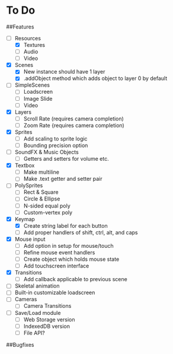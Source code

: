 # To Do

##Features
- [ ] Resources
  - [X] Textures
  - [ ] Audio
  - [ ] Video
- [X] Scenes
  - [X] New instance should have 1 layer
  - [X] .addObject method which adds object to layer 0 by default
- [ ] SimpleScenes
  - [ ] Loadscreen
  - [ ] Image Slide
  - [ ] Video
- [X] Layers
  - [ ] Scroll Rate (requires camera completion)
  - [ ] Zoom Rate {requires camera completion)
- [X] Sprites
  - [ ] Add scaling to sprite logic
  - [ ] Bounding precision option
- [ ] SoundFX & Music Objects
  - [ ] Getters and setters for volume etc.
- [X] Textbox
  - [ ] Make multiline
  - [ ] Make .text getter and setter pair
- [ ] PolySprites
  - [ ] Rect & Square
  - [ ] Circle & Ellipse
  - [ ] N-sided equal poly
  - [ ] Custom-vertex poly
- [X] Keymap
  - [X] Create string label for each button
  - [ ] Add proper handlers of shift, ctrl, alt, and caps
- [X] Mouse input
  - [ ] Add option in setup for mouse/touch
  - [ ] Refine mouse event handlers
  - [ ] Create object which holds mouse state
  - [ ] Add touchscreen interface
- [X] Transitions
  - [ ] Add callback applicable to previous scene
- [ ] Skeletal animation
- [ ] Built-in customizable loadscreen
- [ ] Cameras
  - [ ] Camera Transitions
- [ ] Save/Load module
  - [ ] Web Storage version
  - [ ] IndexedDB version
  - [ ] File API?

##Bugfixes
